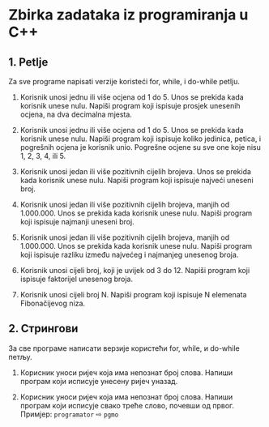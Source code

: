 # Zbirka zadataka iz programiranja u C++

## 1. Petlje

Za sve programe napisati verzije koristeći for, while, i do-while petlju.

1. Korisnik unosi jednu ili više ocjena od 1 do 5. Unos se prekida kada korisnik unese nulu. Napiši program koji ispisuje prosjek unesenih ocjena, na dva decimalna mjesta.

2. Korisnik unosi jednu ili više ocjena od 1 do 5. Unos se prekida kada korisnik unese nulu. Napiši program koji ispisuje koliko jedinica, petica, i pogrešnih ocjena je korisnik unio. Pogrešne ocjene su sve one koje nisu 1, 2, 3, 4, ili 5.

3. Korisnik unosi jedan ili više pozitivnih cijelih brojeva. Unos se prekida kada korisnik unese nulu. Napiši program koji ispisuje najveći uneseni broj.

4. Korisnik unosi jedan ili više pozitivnih cijelih brojeva, manjih od 1.000.000. Unos se prekida kada korisnik unese nulu. Napiši program koji ispisuje najmanji uneseni broj.

5. Korisnik unosi jedan ili više pozitivnih cijelih brojeva, manjih od 1.000.000. Unos se prekida kada korisnik unese nulu. Napiši program koji ispisuje razliku između najvećeg i najmanjeg unesenog broja.

6. Korisnik unosi cijeli broj, koji je uvijek od 3 do 12. Napiši program koji ispisuje faktorijel unesenog broja.

7. Korisnik unosi cijeli broj N. Napiši program koji ispisuje N elemenata Fibonačijevog niza.

## 2. Стрингови

За све програме написати верзије користећи for, while, и do-while петљу.

1. Корисник уноси ријеч која има непознат број слова. Напиши програм који исписује унесену ријеч уназад.

2. Корисник уноси ријеч која има непознат број слова. Напиши програм који исписује свако треће слово, почевши од првог. Примјер: `programator` ⇨ `pgmo`
